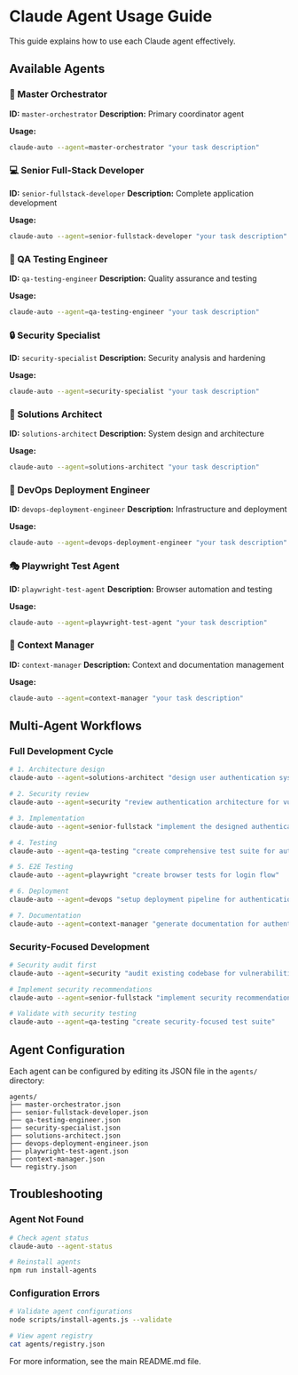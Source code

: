 # Claude Agent Usage Guide

This guide explains how to use each Claude agent effectively.

## Available Agents

### 🎤 Master Orchestrator
**ID:** `master-orchestrator`
**Description:** Primary coordinator agent

**Usage:**
```bash
claude-auto --agent=master-orchestrator "your task description"
```

### 💻 Senior Full-Stack Developer
**ID:** `senior-fullstack-developer`
**Description:** Complete application development

**Usage:**
```bash
claude-auto --agent=senior-fullstack-developer "your task description"
```

### 🧪 QA Testing Engineer
**ID:** `qa-testing-engineer`
**Description:** Quality assurance and testing

**Usage:**
```bash
claude-auto --agent=qa-testing-engineer "your task description"
```

### 🔒 Security Specialist
**ID:** `security-specialist`
**Description:** Security analysis and hardening

**Usage:**
```bash
claude-auto --agent=security-specialist "your task description"
```

### 🏢 Solutions Architect
**ID:** `solutions-architect`
**Description:** System design and architecture

**Usage:**
```bash
claude-auto --agent=solutions-architect "your task description"
```

### 🚀 DevOps Deployment Engineer
**ID:** `devops-deployment-engineer`
**Description:** Infrastructure and deployment

**Usage:**
```bash
claude-auto --agent=devops-deployment-engineer "your task description"
```

### 🎭 Playwright Test Agent
**ID:** `playwright-test-agent`
**Description:** Browser automation and testing

**Usage:**
```bash
claude-auto --agent=playwright-test-agent "your task description"
```

### 🧠 Context Manager
**ID:** `context-manager`
**Description:** Context and documentation management

**Usage:**
```bash
claude-auto --agent=context-manager "your task description"
```


## Multi-Agent Workflows

### Full Development Cycle
```bash
# 1. Architecture design
claude-auto --agent=solutions-architect "design user authentication system"

# 2. Security review
claude-auto --agent=security "review authentication architecture for vulnerabilities"

# 3. Implementation
claude-auto --agent=senior-fullstack "implement the designed authentication system"

# 4. Testing
claude-auto --agent=qa-testing "create comprehensive test suite for authentication"

# 5. E2E Testing  
claude-auto --agent=playwright "create browser tests for login flow"

# 6. Deployment
claude-auto --agent=devops "setup deployment pipeline for authentication service"

# 7. Documentation
claude-auto --agent=context-manager "generate documentation for authentication system"
```

### Security-Focused Development
```bash
# Security audit first
claude-auto --agent=security "audit existing codebase for vulnerabilities"

# Implement security recommendations
claude-auto --agent=senior-fullstack "implement security recommendations"

# Validate with security testing
claude-auto --agent=qa-testing "create security-focused test suite"
```

## Agent Configuration

Each agent can be configured by editing its JSON file in the `agents/` directory:

```
agents/
├── master-orchestrator.json
├── senior-fullstack-developer.json
├── qa-testing-engineer.json
├── security-specialist.json
├── solutions-architect.json
├── devops-deployment-engineer.json
├── playwright-test-agent.json
├── context-manager.json
└── registry.json
```

## Troubleshooting

### Agent Not Found
```bash
# Check agent status
claude-auto --agent-status

# Reinstall agents
npm run install-agents
```

### Configuration Errors
```bash
# Validate agent configurations
node scripts/install-agents.js --validate

# View agent registry
cat agents/registry.json
```

For more information, see the main README.md file.
